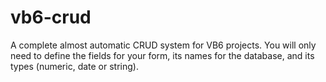 vb6-crud
========

A complete almost automatic CRUD system for VB6 projects.
You will only need to define the fields for your form, its names for the database, 
and its types (numeric, date or string).